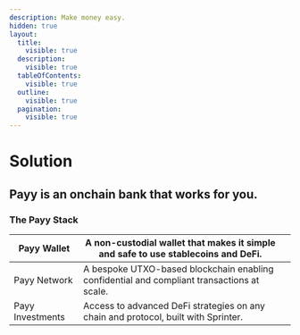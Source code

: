 ```yaml
---
description: Make money easy.
hidden: true
layout:
  title:
    visible: true
  description:
    visible: true
  tableOfContents:
    visible: true
  outline:
    visible: true
  pagination:
    visible: true
---
```


# Solution

## Payy is an onchain bank that works for you.

### The Payy Stack

| Payy Wallet      | A non-custodial wallet that makes it simple and safe to use stablecoins and DeFi.          |   |
| ---------------- | ------------------------------------------------------------------------------------------ | - |
| Payy Network     | A bespoke UTXO-based blockchain enabling confidential and compliant transactions at scale. |   |
| Payy Investments | Access to advanced DeFi strategies on any chain and protocol, built with Sprinter.         |   |
